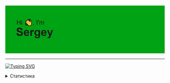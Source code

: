 ![](https://github.com/AltairArs/AltairArs/blob/main/header.png)

---

<!-- Анимированное описание -->
[![Typing SVG](https://readme-typing-svg.herokuapp.com?font=Space+Mono&pause=1000&color=F7EC00&width=435&lines=Computer+science+student)](https://git.io/typing-svg)

<details>
  <summary>
    Статистика
  </summary>

<!-- Кубки -->
[![trophy](https://github-profile-trophy.vercel.app/?username=AltairArs&theme=gruvbox)](https://github.com/ryo-ma/github-profile-trophy)

<!-- Сводка активности -->
[![GitHub Streak](https://github-readme-streak-stats.herokuapp.com/?user=AltairArstheme=dark&&locale=ru)](https://git.io/streak-stats)

[![GitHub Streak](https://github-readme-streak-stats.herokuapp.com/?user=AltairArstheme=highcontrast&&locale=ru)](https://git.io/streak-stats)

[![GitHub Streak](https://github-readme-streak-stats.herokuapp.com/?user=AltairArstheme=transparent&&locale=ru)](https://git.io/streak-stats)

[![GitHub Streak](https://github-readme-streak-stats.herokuapp.com/?user=AltairArstheme=radical&&locale=ru)](https://git.io/streak-stats)

[![GitHub Streak](https://github-readme-streak-stats.herokuapp.com/?user=AltairArstheme=merko&&locale=ru)](https://git.io/streak-stats)

[![GitHub Streak](https://github-readme-streak-stats.herokuapp.com/?user=AltairArstheme=gruvbox&&locale=ru)](https://git.io/streak-stats)

[![GitHub Streak](https://github-readme-streak-stats.herokuapp.com/?user=AltairArstheme=tokyonight&&locale=ru)](https://git.io/streak-stats)

[![GitHub Streak](https://github-readme-streak-stats.herokuapp.com/?user=AltairArstheme=onedark&&locale=ru)](https://git.io/streak-stats)

[![GitHub Streak](https://github-readme-streak-stats.herokuapp.com/?user=AltairArstheme=blue-green&&locale=ru)](https://git.io/streak-stats)


<!---Для компактной версии-->
[![Top Langs](https://github-readme-stats.vercel.app/api/top-langs/?username=AltairArs&layout=compact)](https://github.com/anuraghazra/github-readme-stats)

<!---Для подробной версии-->
[![Top Langs](https://github-readme-stats.vercel.app/api/top-langs/?username=AltairArs)](https://github.com/anuraghazra/github-readme-stats)
  
</details>
